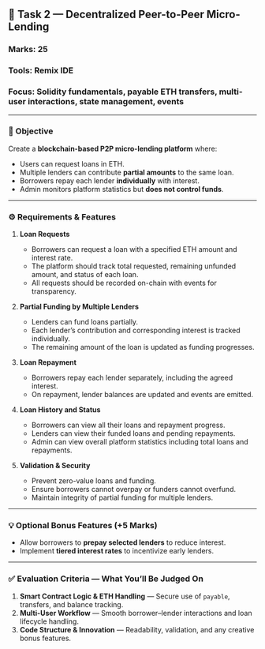 
## 🏦 Task 2 — Decentralized Peer-to-Peer Micro-Lending

 ### **Marks:** 25
### **Tools:** Remix IDE
### **Focus:** Solidity fundamentals, payable ETH transfers, multi-user interactions, state management, events

---

### 🎯 Objective

Create a **blockchain-based P2P micro-lending platform** where:

* Users can request loans in ETH.
* Multiple lenders can contribute **partial amounts** to the same loan.
* Borrowers repay each lender **individually** with interest.
* Admin monitors platform statistics but **does not control funds**.

---

### ⚙️ Requirements & Features

1. **Loan Requests**

   * Borrowers can request a loan with a specified ETH amount and interest rate.
   * The platform should track total requested, remaining unfunded amount, and status of each loan.
   * All requests should be recorded on-chain with events for transparency.

2. **Partial Funding by Multiple Lenders**

   * Lenders can fund loans partially.
   * Each lender’s contribution and corresponding interest is tracked individually.
   * The remaining amount of the loan is updated as funding progresses.

3. **Loan Repayment**

   * Borrowers repay each lender separately, including the agreed interest.
   * On repayment, lender balances are updated and events are emitted.

4. **Loan History and Status**

   * Borrowers can view all their loans and repayment progress.
   * Lenders can view their funded loans and pending repayments.
   * Admin can view overall platform statistics including total loans and repayments.

5. **Validation & Security**

   * Prevent zero-value loans and funding.
   * Ensure borrowers cannot overpay or funders cannot overfund.
   * Maintain integrity of partial funding for multiple lenders.

---

### 💡 Optional Bonus Features (+5 Marks)

* Allow borrowers to **prepay selected lenders** to reduce interest.
* Implement **tiered interest rates** to incentivize early lenders.

---

### ✅ Evaluation Criteria — What You’ll Be Judged On

1. **Smart Contract Logic & ETH Handling** — Secure use of `payable`, transfers, and balance tracking.
2. **Multi-User Workflow** — Smooth borrower–lender interactions and loan lifecycle handling.
3. **Code Structure & Innovation** — Readability, validation, and any creative bonus features.
